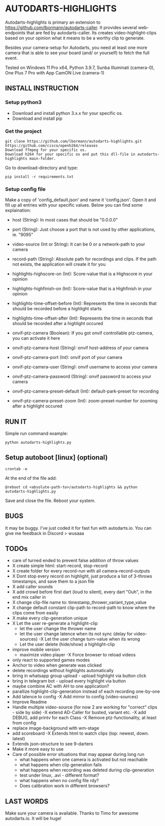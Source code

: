 # AUTODARTS-HIGHLIGHTS

Autodarts-highlights is primary an extension to https://github.com/lbormann/autodarts-caller.
It provides several web-endpoints that are fed by autodarts-caller. Its creates video-highlight-clips based on your opinion what it means to be a worthy clip to generate. 

Besides your camera-setup for Autodarts, you need at least one more camera that is able to see your board (and/ or yourself) to fetch the full event. 

Tested on Windows 11 Pro x64, Python 3.9.7, Sunba Illuminati (camera-0), One Plus 7 Pro with App CamON Live (camera-1)


## INSTALL INSTRUCTION


### Setup python3

- Download and install python 3.x.x for your specific os.
- Download and install pip

### Get the project

    git clone https://github.com/lbormann/autodarts-highlights.git
    https://github.com/cisco/openh264/releases
    Download ffmpeg for your specific os.
    Download h264 for your specific os and put this dll-file in autodarts-highlights main-folder.

Go to download-directory and type:

    pip install -r requirements.txt


### Setup config file

Make a copy of 'config_default.json' and name it 'config.json'. Open it and fill up all entries with your specific values. Below you can find some explaination:

- host (String): In most cases that should be "0.0.0.0"
- port (String): Just choose a port that is not used by other applications, ie. "9095"
- video-source (Int or String): It can be 0 or a network-path to your camera

- record-path (String): Absolute path for recordings and clips. If the path not exists, the application will create it for you
- highlights-highscore-on (Int): Score-value that is a Highscore in your opinion 
- highlights-highfinish-on (Int): Score-value that is a Highfinish in your opinion 
- highlights-time-offset-before (Int): Represents the time in seconds that should be recorded before a highlight starts
- highlights-time-offset-after (Int): Represents the time in seconds that should be recorded after a highlight occured
- onvif-ptz-camera (Boolean): If you got onvif controllable ptz-camera, you can activate it here
- onvif-ptz-camera-host (String): onvif host-address of your camera
- onvif-ptz-camera-port (Int): onvif port of your camera
- onvif-ptz-camera-user (String): onvif username to access your camera
- onvif-ptz-camera-password (String): onvif password to access your camera
- onvif-ptz-camera-preset-default (Int): default-park-preset for recording
- onvif-ptz-camera-preset-zoom (Int): zoom-preset-number for zooming after a highlight occured


## RUN IT

Simple run command example:

    python autodarts-highlights.py



## Setup autoboot [linux] (optional)

    crontab -e

At the end of the file add:

    @reboot cd <absolute-path-to>/autodarts-highlights && python autodarts-highlights.py 

Save and close the file. Reboot your system.


## BUGS

It may be buggy. I've just coded it for fast fun with autodarts.io. You can give me feedback in Discord > wusaaa


## TODOs

- care of turned ended to prevent false addition of throw values
- X create simple html: start-record, stop-record
- X create folder for every record-run with all camera-record-outputs
- X Dont stop every record on highlight, just produce a list of 3-throws timestamps, and save them to a json file
- X add caller sounds
- X add crowd before first dart (loud to silent), every dart "Ouh", in the end mix caller in
- X change clip-file name to: timestamp_thrower_variant_type_value
- X change default constant clip-path to record-path to know where the clips come from easily
- X make every clip-generation unique
- X Let the user re-generate a highlight-clip
    - let the user change the thrower name
    - let the user change latence when its not sync (delay for video-sources)
    -X Let the user change turn-value when its wrong
    - Let the user delete (hide/show) a highlight-clip
- improve mobile version
    - maximize video player
-X Force browser to reload videos
- only react to supported games modes
- Anchor to video when generate was clicked
- delete recordings without highlights automatically
- bring in whatsapp group upload - upload highlight via button click
- bring in telegram bot - upload every highlight via button
- maybe combine AC with AH to one application?
- parallize highlight-clip-generation instead of each recording one-by-one
- Add latence to config
-X Add mirror to config (video-sources)
- Improve Readme
- Handle multiple video-source (for now 2 are working for "correct" clips - side by side)
-X extend AD-Caller for busted, variant etc.
-X add DEBUG, add printv for each Class
-X Remove ptz-functionality, at least from config
- replace image-background with wm-stage
- add scoreboard
-X Extends html to watch clips (top: newest, down. latest)
- Extends json-structure to see 9-darters
- Make it more easy to use
- Care of possible error situations that may appear during long run 
    - what happens when one camera is activated but not reachable
    - what happens when clip generation fails
    - what happens when recording was deleted during clip-generation
    - test under linux, .avi - different format?
    - what happens when no config file rdy?
    - Does calibration work in different browsers?

## LAST WORDS

Make sure your camera is available.
Thanks to Timo for awesome autodarts.io. It will be huge!
